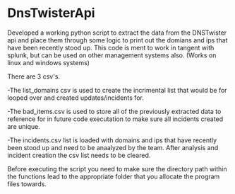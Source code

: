 # DnsTwisterApi
Developed a working python script to extract the data from the DNSTwister api and place them through some logic to print out the domians and ips that have been recently stood up. This code is ment to work in tangent with splunk, but can be used on other management systems also. (Works on linux and windows systems)

There are 3 csv's.

-The list_domains csv is used to create the incrimental list that would be for looped over and created updates/incidents for.

-The bad_items.csv is used to store all of the previously extracted data to reference for in future code executation to make sure all incidents created are unique.

-The incidents.csv list is loaded with domains and ips that have recently been stood up and need to be anaalyzed by the team. After analysis and incident creation the csv list needs to be cleared. 

Before executing the script you need to make sure the directory path within the functions lead to the appropriate folder that you allocate the program files towards. 
